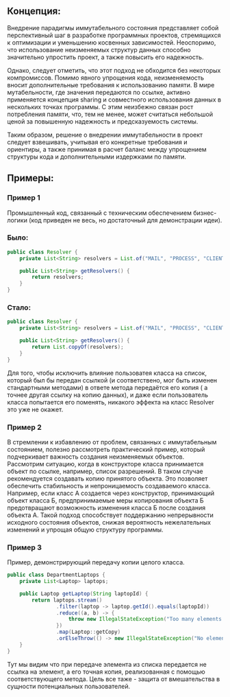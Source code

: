 ## Концепция:
Внедрение парадигмы иммутабельного состояния представляет собой перспективный шаг в разработке программных проектов, стремящихся к оптимизации и уменьшению косвенных зависимостей. Неоспоримо, что использование неизменяемых структур данных способно значительно упростить проект, а также повысить его надежность.

Однако, следует отметить, что этот подход не обходится без некоторых компромиссов. Помимо явного упрощения кода, неизменяемость вносит дополнительные требования к использованию памяти. В мире мутабельности, где значения передаются по ссылке, активно применяется концепция sharing и совместного использования данных в нескольких точках программы. С этим неизбежно связан рост потребления памяти, что, тем не менее, может считаться небольшой ценой за повышенную надежность и предсказуемость системы.

Таким образом, решение о внедрении иммутабельности в проект следует взвешивать, учитывая его конкретные требования и ориентиры, а также принимая в расчет баланс между упрощением структуры кода и дополнительными издержками по памяти.

## Примеры:
### Пример 1
Промышленный код, связанный с техническим обеспечением бизнес-логики (код приведен не весь, но достаточный для демонстрации идеи).
### Было:
``` Java
public class Resolver {
    private List<String> resolvers = List.of("MAIL", "PROCESS", "CLIENT");

    public List<String> getResolvers() {
        return resolvers;
    }
}
```
### Стало:
``` Java
public class Resolver {
    private List<String> resolvers = List.of("MAIL", "PROCESS", "CLIENT");

    public List<String> getResolvers() {
        return List.copyOf(resolvers);
    }
}
```
Для того, чтобы исключить влияние пользоватея класса на список, который был бы передан ссылкой (и соответствено, мог быть изменен стандартными методами) в ответе метода передаётся его копия ( а точнее другая ссылку на копию данных), и даже если пользователь класса попытается его поменять, никакого эффекта на класс Resolver это уже не окажет.
### Пример 2
В стремлении к избавлению от проблем, связанных с иммутабельным состоянием, полезно рассмотреть практический пример, который подчеркивает важность создания неизменяемых объектов. Рассмотрим ситуацию, когда в конструкторе класса принимается объект по ссылке, например, список разрешений. В таком случае рекомендуется создавать копию принятого объекта. Это позволяет обеспечить стабильность и непроницаемость создаваемого класса. Например, если класс А создается через конструктор, принимающий объект класса Б, предпринимаемые меры копирования объекта Б предотвращают возможность изменения класса Б после создания объекта А. Такой подход способствует поддержанию непрерывности исходного состояния объектов, снижая вероятность нежелательных изменений и упрощая общую структуру программы.

### Пример 3
Пример, демонстрирующий передачу копии целого класса.
``` Java
public class DepartmentLaptops {
    private List<Laptop> laptops;

    public Laptop getLaptop(String laptopId) {
        return laptops.stream()
                .filter(laptop -> laptop.getId().equals(laptopId))
                .reduce((a, b) -> {
                    throw new IllegalStateException("Too many elements match the predicate");
                })
                .map(Laptop::getCopy)
                .orElseThrow(() -> new IllegalStateException("No element matches the predicate"));
    }
}
```
Тут мы видим что при передаче элемента из списка передается не ссылка на элемент, а его точная копия, реализованная с помощью соответствующего метода. Цель все таже - защита от вмешательства в сущности потенциальных пользователей.

